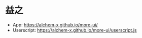 # 益之

- App: https://alchem-x.github.io/more-ui/
- Userscript: https://alchem-x.github.io/more-ui/userscript.js
